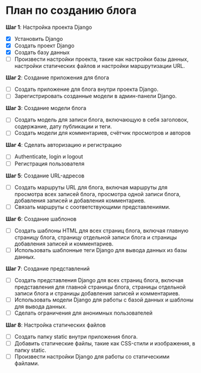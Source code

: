 # План по созданию блога

**Шаг 1**: Настройка проекта Django

- [x] Установить Django
- [x] Создать проект Django
- [x] Создать базу данных
- [ ] Произвести настройки проекта, такие как настройки базы данных, настройки статических файлов и настройки маршрутизации URL.

**Шаг 2**: Создание приложения для блога

- [ ] Создать приложение для блога внутри проекта Django.
- [ ] Зарегистрировать созданные модели в админ-панели Django.

**Шаг 3**: Создание модели блога

- [ ] Создать модель для записи блога, включающую в себя заголовок, содержание, дату публикации и теги.
- [ ] Создать модели для комментариев, счётчик просмотров и авторов

**Шаг 4**: Сделать авторизацию и регистрацию

- [ ] Authenticate, login и logout
- [ ] Регистрация пользователя

**Шаг 5**: Создание URL-адресов

- [ ] Создать маршруты URL для блога, включая маршруты для просмотра всех записей блога, просмотра одной записи блога, добавления записей и добавления комментариев.
- [ ] Связать маршруты с соответствующими представлениями.

**Шаг 6**: Создание шаблонов

- [ ] Создать шаблоны HTML для всех страниц блога, включая главную страницу блога, страницу отдельной записи блога и страницы добавления записей и комментариев.
- [ ] Использовать шаблонные теги Django для вывода данных из базы данных.

**Шаг 7**: Создание представлений

- [ ] Создать представления Django для всех страниц блога, включая представления для главной страницы блога, страницы отдельной записи блога и страницы добавления записей и комментариев.
- [ ] Использовать модели Django для работы с базой данных и шаблоны для вывода данных.
- [ ] Сделать ограничения для анонимных пользователей

**Шаг 8**: Настройка статических файлов

- [ ] Создать папку static внутри приложения блога.
- [ ] Добавить статические файлы, такие как CSS-стили и изображения, в папку static.
- [ ] Произвести настройки Django для работы со статическими файлами.
